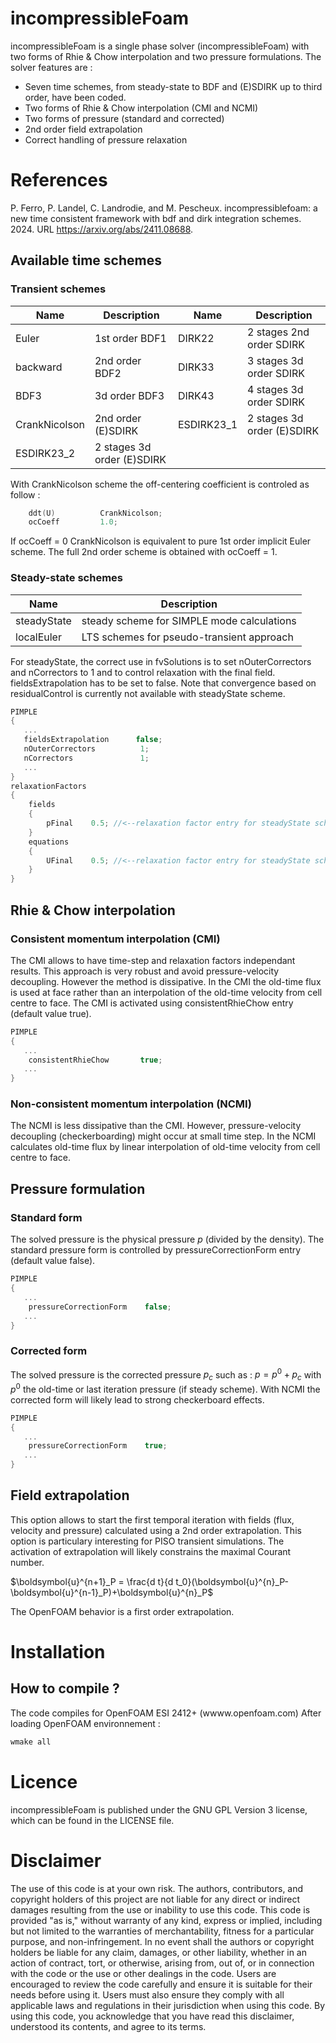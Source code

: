 # incompressibleFoam

incompressibleFoam is a single phase solver (incompressibleFoam) with two forms of Rhie & Chow interpolation and two pressure formulations.
The solver features are :
- Seven time schemes, from steady-state to BDF and (E)SDIRK up to third order, have been coded.
- Two forms of Rhie & Chow interpolation (CMI and NCMI)
- Two forms of pressure (standard and corrected)
- 2nd order field extrapolation
- Correct handling of pressure relaxation

# References
P. Ferro, P. Landel, C. Landrodie, and M. Pescheux. incompressiblefoam: a new time consistent framework with bdf
and dirk integration schemes. 2024. URL https://arxiv.org/abs/2411.08688.

## Available time schemes
### Transient schemes
 | Name | Description | Name | Description |
 |----------------|-------------|-------------|-------------|
 | Euler | 1st order BDF1  | DIRK22 | 2 stages 2nd order SDIRK |
 | backward | 2nd order BDF2  | DIRK33 | 3 stages 3d order SDIRK |
 | BDF3 | 3d order BDF3  | DIRK43 | 4 stages 3d order SDIRK |
 | CrankNicolson | 2nd order (E)SDIRK  | ESDIRK23_1 | 2 stages 3d order (E)SDIRK |
 | ESDIRK23_2 | 2 stages 3d order (E)SDIRK |  | |

With CrankNicolson scheme the off-centering coefficient is controled as follow :
```cpp
    ddt(U)          CrankNicolson;
    ocCoeff         1.0;
````
If ocCoeff = 0 CrankNicolson is equivalent to pure 1st order implicit Euler scheme. The full 2nd order scheme
is obtained with ocCoeff = 1.

### Steady-state schemes
 | Name | Description |
 |----------------|-------------|
 | steadyState | steady scheme for SIMPLE mode calculations |
 | localEuler | LTS schemes for pseudo-transient approach |

For steadyState, the correct use in fvSolutions is to set nOuterCorrectors and nCorrectors to 1 and to control relaxation with the final field.
fieldsExtrapolation has to be set to false. Note that convergence based on residualControl is currently not available with steadyState scheme.
```cpp
PIMPLE
{
   ...
   fieldsExtrapolation      false;
   nOuterCorrectors          1;
   nCorrectors               1;
   ...
}
relaxationFactors
{
    fields
    {
        pFinal    0.5; //<--relaxation factor entry for steadyState scheme
    }
    equations
    {
        UFinal    0.5; //<--relaxation factor entry for steadyState scheme
    }
}
````
## Rhie & Chow interpolation
### Consistent momentum interpolation (CMI)
The CMI allows to have time-step and relaxation factors independant results. This approach is very robust and avoid pressure-velocity decoupling. 
However the method is dissipative. 
In the CMI the old-time flux is used at face rather than an interpolation of the old-time velocity from cell centre to face. The CMI is activated using consistentRhieChow entry (default value true).
```cpp
PIMPLE
{
   ...
    consistentRhieChow       true;
   ...
}
````
### Non-consistent momentum interpolation (NCMI)
The NCMI is less dissipative than the CMI. However, pressure-velocity decoupling (checkerboarding) might occur at small time step.
In the NCMI calculates old-time flux by linear interpolation of old-time velocity from cell centre to face. 

## Pressure formulation
### Standard form
The solved pressure is the physical pressure $p$ (divided by the density). The standard pressure form is controlled by pressureCorrectionForm entry (default value false).
```cpp
PIMPLE
{
   ...
    pressureCorrectionForm    false;
   ...
}
````
### Corrected form
The solved pressure is the corrected pressure $p_c$ such as :
$p = p^0 + p_c$ with $p^0$ the old-time or last iteration pressure (if steady scheme). With NCMI the corrected form will likely lead to strong checkerboard effects.
```cpp
PIMPLE
{
   ...
    pressureCorrectionForm    true;
   ...
}
````
## Field extrapolation
This option allows to start the first temporal iteration with fields (flux, velocity and pressure) calculated using a 2nd order extrapolation. 
This option is particulary interesting for PISO transient simulations. The activation of extrapolation will likely constrains the maximal Courant number.

$\boldsymbol{u}^{n+1}_P = \frac{d t}{d t_0}(\boldsymbol{u}^{n}_P-\boldsymbol{u}^{n-1}_P)+\boldsymbol{u}^{n}_P$

The OpenFOAM behavior is a first order extrapolation.
# Installation

## How to compile ?
The code compiles for OpenFOAM ESI 2412+ (wwww.openfoam.com)
After loading OpenFOAM environnement : 
```bash
wmake all
```
# Licence
incompressibleFoam is published under the GNU GPL Version 3 license, which can be found in the LICENSE file.

# Disclaimer
The use of this code is at your own risk. The authors, contributors, and copyright holders of this project are not liable for any direct or indirect damages resulting from the use or inability to use this code.
This code is provided "as is," without warranty of any kind, express or implied, including but not limited to the warranties of merchantability, fitness for a particular purpose, and non-infringement. In no event shall the authors or copyright holders be liable for any claim, damages, or other liability, whether in an action of contract, tort, or otherwise, arising from, out of, or in connection with the code or the use or other dealings in the code.
Users are encouraged to review the code carefully and ensure it is suitable for their needs before using it. Users must also ensure they comply with all applicable laws and regulations in their jurisdiction when using this code.
By using this code, you acknowledge that you have read this disclaimer, understood its contents, and agree to its terms.
